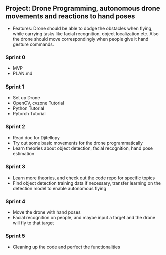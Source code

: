 ## Project: Drone Programming, autonomous drone movements and reactions to hand poses
- Features: Drone should be able to dodge the obstacles when flying, while carrying tasks like facial recognition, object localization etc. Also the drone should move correspondingly when people give it hand gesture commands.

### Sprint 0
- MVP
- PLAN.md

### Sprint 1
- Set up Drone
- OpenCV, cvzone Tutorial
- Python Tutorial
- Pytorch Tutorial

### Sprint 2
- Read doc for Djitellopy
- Try out some basic movements for the drone programmatically
- Learn theories about object detection, facial recognition, hand pose estimation

### Sprint 3
- Learn more theories, and check out the code repo for specific topics
- Find object detection training data if necessary, transfer learning on the detection model to enable autonomous flying

### Sprint 4
- Move the drone with hand poses
- Facial recognition on people, and maybe input a target and the drone will fly to that target

### Sprint 5
- Cleaning up the code and perfect the functionalities
